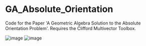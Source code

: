 # GA_Absolute_Orientation
Code for the Paper 'A Geometric Algebra Solution to the Absolute Orientation Problem'. Requires the Clifford Multivector Toolbox. 


![image](https://github.com/harismats/GA_Absolute_Orientation/assets/73408879/954ff88f-c627-49b3-923a-00cbb7f468d9) ![image](https://github.com/harismats/GA_Absolute_Orientation/assets/73408879/6ab3e574-d3c7-4fbd-b414-e9d1c12e2297)





